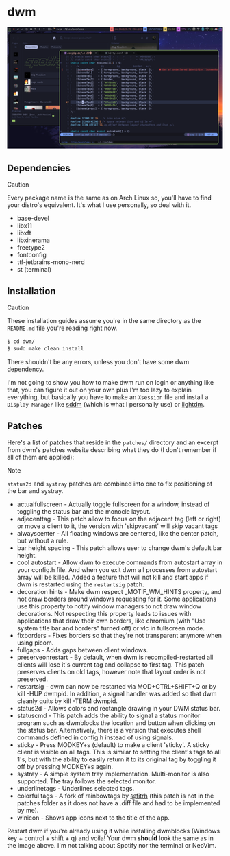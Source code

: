 # dwm
<p align="center">
    <img src="../assets/showcase.png" alt="dwm Showcase">
</p>

## Dependencies
>[!CAUTION]
>Every package name is the same as on Arch Linux so, you'll have to find your distro's equivalent. It's what I use personally, so deal with it.

- base-devel
- libx11
- libxft
- libxinerama
- freetype2
- fontconfig
- ttf-jetbrains-mono-nerd
- st (terminal)

## Installation
>[!CAUTION]
>These installation guides assume you're in the same directory as the `README.md` file you're reading right now.

```bash
$ cd dwm/
$ sudo make clean install
```

There shouldn't be any errors, unless you don't have some dwm dependency.

I'm not going to show you how to make dwm run on login or anything like that, you can figure it out on your own plus I'm too lazy to explain everything, but basically you have to make an `Xsession` file and install a `Display Manager` like [sddm](https://github.com/sddm/sddm) (which is what I personally use) or [lightdm](https://github.com/canonical/lightdm).

## Patches
Here's a list of patches that reside in the `patches/` directory and an excerpt from dwm's patches website describing what they do (I don't remember if all of them are applied):

>[!NOTE]
> `status2d` and `systray` patches are combined into one to fix positioning of the bar and systray.

- actualfullscreen - Actually toggle fullscreen for a window, instead of toggling the status bar and the monocle layout.
- adjecenttag - This patch allow to focus on the adjacent tag (left or right) or move a client to it, the version with 'skipvacant' will skip vacant tags
- alwayscenter - All floating windows are centered, like the center patch, but without a rule.
- bar height spacing - This patch allows user to change dwm's default bar height.
- cool autostart - Allow dwm to execute commands from autostart array in your config.h file. And when you exit dwm all processes from autostart array will be killed. Added a feature that will not kill and start apps if dwm is restarted using the `restartsig` patch.
- decoration hints - Make dwm respect \_MOTIF_WM_HINTS property, and not draw borders around windows requesting for it. Some applications use this property to notify window managers to not draw window decorations. Not respecting this property leads to issues with applications that draw their own borders, like chromium (with "Use system title bar and borders" turned off) or vlc in fullscreen mode.
- fixborders - Fixes borders so that they're not transparent anymore when using picom.
- fullgaps - Adds gaps between client windows.
- preserveonrestart - By default, when dwm is recompiled-restarted all clients will lose it's current tag and collapse to first tag. This patch preserves clients on old tags, however note that layout order is not preserved.
- restartsig - dwm can now be restarted via MOD+CTRL+SHIFT+Q or by kill -HUP dwmpid. In addition, a signal handler was added so that dwm cleanly quits by kill -TERM dwmpid.
- status2d - Allows colors and rectangle drawing in your DWM status bar.
- statuscmd - This patch adds the ability to signal a status monitor program such as dwmblocks the location and button when clicking on the status bar. Alternatively, there is a version that executes shell commands defined in config.h instead of using signals.
- sticky - Press MODKEY+s (default) to make a client 'sticky'. A sticky client is visible on all tags. This is similar to setting the client's tags to all 1's, but with the ability to easily return it to its original tag by toggling it off by pressing MODKEY+s again.
- systray - A simple system tray implementation. Multi-monitor is also supported. The tray follows the selected monitor.
- underlinetags - Underlines selected tags.
- colorful tags - A fork of rainbowtags by [@fitrh](https://github.com/fitrh) (this patch is not in the patches folder as it does not have a .diff file and had to be implemented by me).
- winicon - Shows app icons next to the title of the app.

Restart dwm if you're already using it while installing dwmblocks (Windows key + control + shift + q) and voila! Your dwm **should** look the same as in the image above. I'm not talking about Spotify nor the terminal or NeoVim.
